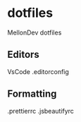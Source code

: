 # dotfiles
MellonDev dotfiles

## Editors
VsCode
.editorconfig

## Formatting
.prettierrc
.jsbeautifyrc
